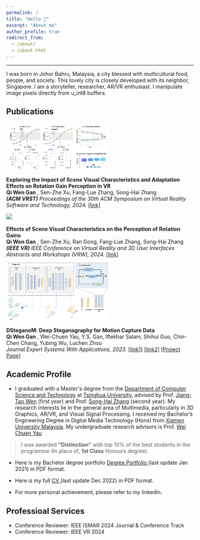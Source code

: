 ```yaml
---
permalink: /
title: "Hello 👋"
excerpt: "About me"
author_profile: true
redirect_from: 
  - /about/
  - /about.html
---
```

------
I was born in Johor Bahru, Malaysia, a city blessed with multicultural food, people, and society. This lovely city is closely developed with its neighbor, Singapore. I am a storyteller, researcher, AR/VR enthusiast. I manipulate image pixels directly from u_int8 buffers. 

Publications
------
<div class="media">
                <a class="pull-left">
                    <img class="media-object" src="./images/ACM_VRST_EXPERIMENT_PROCEDURE.PNG" width="275px">
                </a>
                <div class="media-body">
                    <p class="media-heading">
                        <strong>
                             Exploring the Impact of Scene Visual Characteristics and Adaptation Effects on Rotation Gain Perception in VR
                     </strong><br>
                        <strong>Qi Wen Gan</strong>
						, Sen-Zhe Xu, Fang-Lue Zhang, Song-Hai Zhang<br>
						<i><strong>(ACM VRST)</strong> Proceedings of the 30th ACM Symposium on Virtual Reality Software and Technology, 2024.</i>
                        <a target="_blank" href="https://dl.acm.org/doi/10.1145/3641825.3687733">[link]</a>
                    </p>
                </div>
            </div>

<div class="media">
                <a class="pull-left">
                    <img class="media-object" src="./images/Experiment_Procedure.png" width="275px">
                </a>
                <div class="media-body">
                    <p class="media-heading">
                        <strong>
                             Effects of Scene Visual Characteristics on the Perception of Rotation Gains
                     </strong><br>
                        <strong>Qi Wen Gan</strong>
						, Sen-Zhe Xu, Ran Gong, Fang-Lue Zhang, Song-Hai Zhang<br>
						<i><strong>(IEEE VR)</strong> IEEE Conference on Virtual Reality and 3D User Interfaces Abstracts and Workshops (VRW), 2024.</i>
                        <a target="_blank" href="https://ieeexplore.ieee.org/document/10536471">[link]</a>
                    </p>
                </div>
            </div>

<div class="media">
                <a class="pull-left">
                    <img class="media-object" src="./images/DStegMFullArchitecture.png" width="275px">
                </a>
                <div class="media-body">
                    <p class="media-heading">
                        <strong>
                             DSteganoM: Deep Steganography for Motion Capture Data
                     </strong><br>
                        <strong>Qi Wen Gan</strong>
						, Wei-Chuen Yau, Y.S. Gan, Iftekhar Salam, Shihui Guo, Chin-Chen Chang, Yubing Wu, Luchen Zhou<br>
						<i>Journal Expert Systems With Applications, 2023.</i>
                        <a target="_blank" href="https://www.sciencedirect.com/science/article/pii/S0957417423024570">[link1]</a>
                        <a target="_blank" href="https://dl.acm.org/doi/10.1016/j.eswa.2023.121955">[link2]</a>
                        <a target="_blank" href="https://qiwen98.github.io/DSteganoM">[Project Page]</a>
                    </p>
                </div>
            </div>


Academic Profile
------
* I graduated with a Master's degree from the [Department of Computer Science and Technology](https://www.cs.tsinghua.edu.cn/csen/) at [Tsinghua University](https://www.tsinghua.edu.cn/en/), advised by Prof. [Jiang-Tao Wen](https://ieeexplore.ieee.org/author/37291696100) (first year) and Prof. [Song-Hai Zhang](https://www.cs.tsinghua.edu.cn/csen/info/1214/4073.htm) (second year). My research interests lie in the general area of Multimedia, particularly in 3D Graphics, AR/VR, and Visual Signal Processing. I received my Bachelor’s Engineering Degree in Digital Media Technology (Hons) from [Xiamen University Malaysia](https://www.xmu.edu.my). My undergraduate research advisors is Prof. [Wei Chuen Yau](https://ieeexplore.ieee.org/author/37667757400)
> I was awarded **"Distinction"** with top 10% of the best students in the programme (In place of, **1st Class** Honours degree). 

* Here is my Bachelor degree portfolio [Degree Portfolio ](https://qiwen98.github.io/files/Portfolio_2020(mini).pdf "Degree Portfilio ")(last update Jan 2021) in PDF format.

* Here is my full [CV ](https://qiwen98.github.io/files/Qi_Wen_CV_With_No_Photo_latest.pdf "CV ")(last update Dec 2022) in PDF format.

* For more personal achievement, please refer to my linkedin.

## Professioal Services
* Conference Reviewer: IEEE ISMAR 2024 Journal & Conference Track
* Conference Reviewer: IEEE VR 2024


<!-- ## Projects
### Web IR Search Engine
[Video Time Machine ⏲](https://share.streamlit.io/qiwen98/webir/main.py/)
* This is an Youtube-liked Video Search Engine which allow user to query specific words/phrase throughout the video and get the timestamp/s result instantly.
* This project won the **4th place** out of **21 projects** during 2022 Spring Web IR courses final competition. 

### D Stegano M 3D Mocap Visualizer  
[D Stegano M Visualizer](https://qiwen98.github.io/DSteganoM/skipMTMGatedCover/)
* This is an custom Mocap BVH format visualizer with json file. Written in Three.js, mainly used for research purpose.

### Fast indoor and outdoor content synthesis in Unreal  
[Unreal scene generator](https://youtu.be/RDgrF3ZUMnQ)
* This is an fun side project I was done along with my master's study. The purpose is to study human perception of vision, visual, and graphic in VR. -->